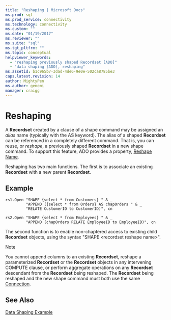 ```yaml
---
title: "Reshaping | Microsoft Docs"
ms.prod: sql
ms.prod_service: connectivity
ms.technology: connectivity
ms.custom: ""
ms.date: "01/19/2017"
ms.reviewer: ""
ms.suite: "sql"
ms.tgt_pltfrm: ""
ms.topic: conceptual
helpviewer_keywords: 
  - "reshaping previously shaped Recordset [ADO]"
  - "data shaping [ADO], reshaping"
ms.assetid: b1c965b7-3dad-4de6-9e0e-502ca8785be3
caps.latest.revision: 14
author: MightyPen
ms.author: genemi
manager: craigg
---
```

# Reshaping
A **Recordset** created by a clause of a shape command may be assigned an *alias* name (typically with the AS keyword). The alias of a shaped **Recordset** can be referenced in a completely different command. That is, you can reuse, or *reshape*, a previously shaped **Recordset** in a new shape command. To support this feature, ADO provides a property, [Reshape Name](../../../ado/reference/ado-api/reshape-name-property-dynamic-ado.md).  
  
 Reshaping has two main functions. The first is to associate an existing **Recordset** with a new parent **Recordset**.  
  
## Example  
  
```  
rs1.Open "SHAPE {select * from Customers} " & _  
         "APPEND ({select * from Orders} AS chapOrders " & _  
         "RELATE CustomerID to CustomerID)", cn  
  
rs2.Open "SHAPE {select * from Employees} " & _  
         "APPEND (chapOrders RELATE EmployeeID to EmployeeID)", cn  
```  
  
 The second function is to enable non-chaptered access to existing child **Recordset** objects, using the syntax "SHAPE \<recordset reshape name>".  
  
> [!NOTE]
>  You cannot append columns to an existing **Recordset**, reshape a parameterized **Recordset** or the **Recordset** objects in any intervening COMPUTE clause, or perform aggregate operations on any **Recordset** descendant from the **Recordset** being reshaped. The **Recordset** being reshaped and the new shape command must both use the same [Connection](../../../ado/reference/ado-api/connection-object-ado.md).  
  
## See Also  
 [Data Shaping Example](../../../ado/guide/data/data-shaping-example.md)

